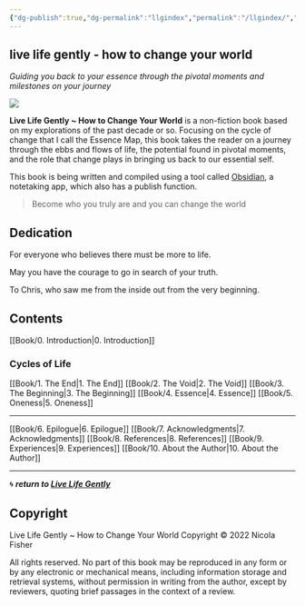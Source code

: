 ```yaml
---
{"dg-publish":true,"dg-permalink":"llgindex","permalink":"/llgindex/","dgHomeLink":true,"dgPassFrontmatter":false}
---
```



## live life gently - how to change your world

*Guiding you back to your essence through the pivotal moments and milestones on your journey*

![](https://source.unsplash.com/hopX_jpVtRM/1900x1200)

**Live Life Gently ~ How to Change Your World** is a non-fiction book based on my explorations of the past decade or so. Focusing on the cycle of change that I call the Essence Map, this book takes the reader on a journey through the ebbs and flows of life, the potential found in pivotal moments, and the role that change plays in bringing us back to our essential self.

This book is being written and compiled using a tool called [Obsidian](http://obsidian.md/), a notetaking app, which also has a publish function.

> Become who you truly are and you can change the world

## Dedication

For everyone who believes there must be more to life.

May you have the courage to go in search of your truth. 

To Chris, who saw me from the inside out from the very beginning.

## Contents

[[Book/0. Introduction|0. Introduction]]

### Cycles of Life

[[Book/1. The End|1. The End]]
[[Book/2. The Void|2. The Void]]
[[Book/3. The Beginning|3. The Beginning]]
[[Book/4. Essence|4. Essence]] 
[[Book/5. Oneness|5. Oneness]]

---

[[Book/6. Epilogue|6. Epilogue]]
[[Book/7. Acknowledgments|7. Acknowledgments]]
[[Book/8. References|8. References]]
[[Book/9. Experiences|9. Experiences]]
[[Book/10. About the Author|10. About the Author]]

---

🌀 ***return to [Live Life Gently](https://livelifegently.co.uk/)***

## Copyright

Live Life Gently ~ How to Change Your World
Copyright © 2022 Nicola Fisher

All rights reserved. No part of this book may be reproduced in any form or by any electronic or mechanical means, including information storage and retrieval systems, without permission in writing from the author, except by reviewers, quoting brief passages in the context of a review.